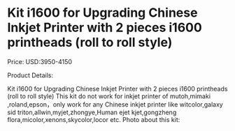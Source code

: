 # Kit i1600 for Upgrading Chinese Inkjet Printer with 2 pieces i1600 printheads (roll to roll style)

Price: USD:3950-4150

Product Details:

Kit i1600 for Upgrading Chinese Inkjet Printer with 2 pieces i1600 printheads (roll to roll style)
This kit do not work for inkjet printer of mutoh,mimaki ,roland,epson，only work for any Chinese inkjet printer like witcolor,galaxy sid triton,allwin,myjet,zhongye,Human ejet kjet,gongzheng flora,micolor,xenons,skycolor,locor etc.
Photo about this kit:
